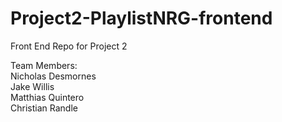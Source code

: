 # Project2-PlaylistNRG-frontend
Front End Repo for Project 2

Team Members:<br>
  Nicholas Desmornes<br>
  Jake Willis<br>
  Matthias Quintero<br>
  Christian Randle<br>
